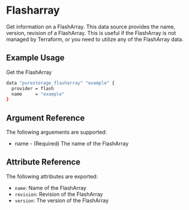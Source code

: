 # Flasharray

Get information on a FlashArray.  This data source provides the name, version, revision of a FlashArray.  This is useful if the FlashArray is not managed by Terraform, or you need to utilize any of the FlashArray data.

## Example Usage

Get the FlashArray

```sh
data "purestorage_flasharray" "example" {
  provider = flash
  name     = "example"
}
```

## Argument Reference

The following arguements are supported:

+ name - (Required) The name of the FlashArray

## Attribute Reference

The following attributes are exported:

+ `name`: Name of the FlashArray
+ `revision`: Revision of the FlashArray
+ `version`: The version of the FlashArray

